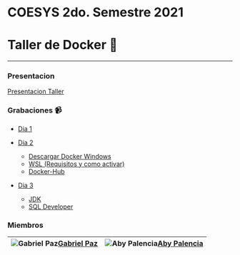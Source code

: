 # COESYS 2do. Semestre 2021
# Taller de Docker  :whale:
___
### Presentacion
[Presentacion Taller](https://www.canva.com/design/DAEnILP0t_c/gYzT--MDGA-7ZYpAN0FjJQ/view?utm_content=DAEnILP0t_c&utm_campaign=designshare&utm_medium=link&utm_source=sharebutton)

### Grabaciones :video_camera:
* [Dia 1](https://drive.google.com/file/d/1J_2DNq1OPvieuaa64-nsbyu34D8JFwzp/view)
* [Dia 2](https://drive.google.com/file/d/1neucLKnAPZ4LWYm-f6K_DxMdAh76ml7h/view) 

    * [Descargar Docker Windows](https://www.docker.com/products/docker-desktop)
    * [WSL (Requisitos y como activar)](https://docs.microsoft.com/es-es/windows/wsl/install-win10#step-4---download-the-linux-kernel-update-package)
    * [Docker-Hub](https://hub.docker.com)
* [Dia 3]()
    * [JDK]( https://www.oracle.com/java/technologies/javase-jdk16-downloads.html#license-lightbox)
    * [SQL Developer](https://www.oracle.com/tools/downloads/sqldev-downloads.html#license-lightbox)
    

### Miembros
|![Gabriel Paz](https://avatars.githubusercontent.com/u/39929915?v=4)[Gabriel Paz](https://github.com/GabrielPaz10) | ![Aby Palencia](https://avatars.githubusercontent.com/u/22016335?v=4)[Aby Palencia](https://github.com/AbyPalencia)| 
|---|---|

